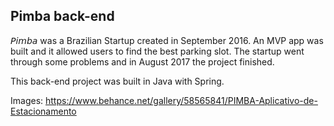 ## Pimba back-end
𝘗𝘪𝘮𝘣𝘢 was a Brazilian Startup created in September 2016. An MVP app was built and it allowed users to find the best parking slot. The startup went through some problems and in August 2017 the project finished.

This back-end project was built in Java with Spring.

Images: https://www.behance.net/gallery/58565841/PIMBA-Aplicativo-de-Estacionamento
